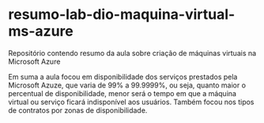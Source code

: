 # resumo-lab-dio-maquina-virtual-ms-azure
Repositório contendo resumo da aula sobre criação de máquinas virtuais na Microsoft Azure

Em suma a aula focou em disponibilidade dos serviços prestados pela Microsoft Azuze, que varia de 99% a 99.9999%, ou seja, quanto maior o percentual de disponibilidade, menor será o tempo em que a máquina virtual ou serviço ficará indisponível aos usuários.
Também focou nos tipos de contratos por zonas de disponibilidade.

